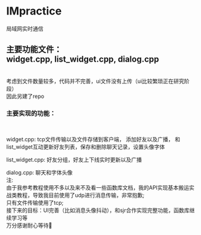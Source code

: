 # IMpractice
局域网实时通信
## 主要功能文件：<br>widget.cpp, list_widget.cpp, dialog.cpp
<br> 考虑到文件数量较多，代码并不完善，ui文件没有上传（ui比较繁琐正在研究阶段）
<br> 因此另建了repo
<br>
### 主要实现的功能：
<br>

widget.cpp: tcp文件传输以及文件存储到客户端， 添加好友以及广播， 和list_widget互动更新好友列表，保存和删除聊天记录，设置头像字体
<br>
 
list_widget.cpp: 好友分组，好友上下线实时更新以及广播
<br>

dialog.cpp: 聊天和字体头像
<br>注:<br>
 由于我参考教程使用不多以及来不及看一些函数库文档，我的API实现基本搬运实战类教程，导致我目前使用了udp进行消息传输，非常抱歉;
<br>只有文件传输使用了tcp;<br>接下来的目标：UI完善（比如消息头像抖动），和sjr合作实现完整功能，函数库继续学习等<br> 万分感谢耐心等待🙏
